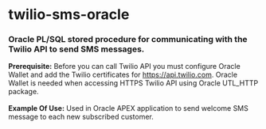 twilio-sms-oracle
=================

<h3>Oracle PL/SQL stored procedure for communicating with the Twilio API to send SMS messages.</h3>

<b>Prerequisite:</b> Before you can call Twilio API you must configure Oracle Wallet and add the Twilio certificates for https://api.twilio.com. Oracle Wallet is needed when accessing HTTPS Twilio API using Oracle UTL_HTTP package.
<br><br><b>Example Of Use:</b> Used in Oracle APEX application to send welcome SMS message to each new subscribed customer.
